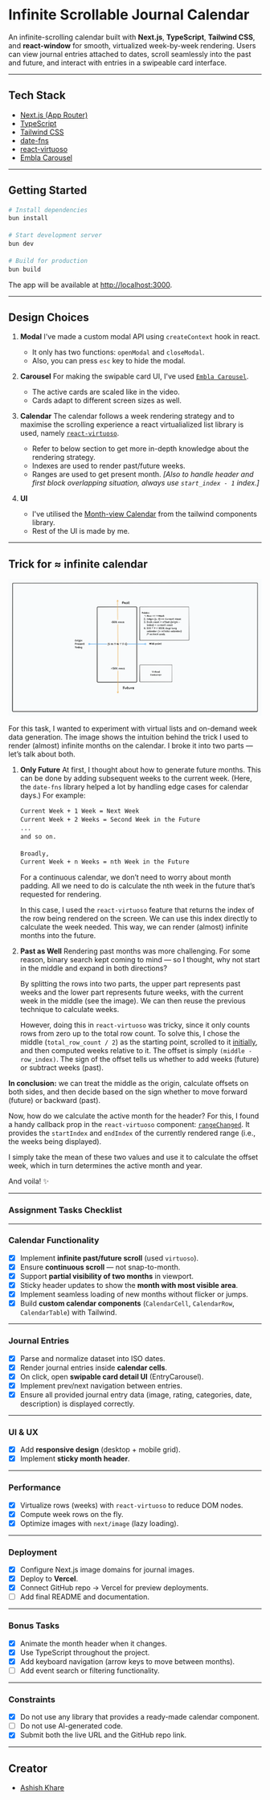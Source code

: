 # Infinite Scrollable Journal Calendar

An infinite-scrolling calendar built with **Next.js**, **TypeScript**, **Tailwind CSS**, and **react-window** for smooth, virtualized week-by-week rendering. Users can view journal entries attached to dates, scroll seamlessly into the past and future, and interact with entries in a swipeable card interface.

---

## Tech Stack

* [Next.js (App Router)](https://nextjs.org/docs/app)
* [TypeScript](https://www.typescriptlang.org/)
* [Tailwind CSS](https://tailwindcss.com/)
* [date-fns](https://date-fns.org/)
* [react-virtuoso](https://virtuoso.dev/)
* [Embla Carousel](https://www.embla-carousel.com/)

---

## Getting Started

```bash
# Install dependencies
bun install

# Start development server
bun dev

# Build for production
bun build
```

The app will be available at [http://localhost:3000](http://localhost:3000).

---

## Design Choices

1. **Modal**
   I've made a custom modal API using `createContext` hook in react. 
   - It only has two functions: `openModal` and `closeModal`. 
   - Also, you can press `esc` key to hide the modal.

2. **Carousel**
   For making the swipable card UI, I've used [`Embla Carousel`](https://www.embla-carousel.com/).
   - The active cards are scaled like in the video.
   - Cards adapt to different screen sizes as well.

3. **Calendar**
   The calendar follows a week rendering strategy and to maximise the scrolling experience a react virtualialized list library is used, namely [`react-virtuoso`](https://virtuoso.dev/).
   - Refer to below section to get more in-depth knowledge about the rendering strategy.
   - Indexes are used to render past/future weeks.
   - Ranges are used to get present month.
   *[Also to handle header and first block overlapping situation, always use `start_index - 1` index.]*

4. **UI**
   - I've utilised the [Month-view Calendar](https://tailwindcss.com/plus/ui-blocks/application-ui/data-display/calendars#component-c29139529079ea762f118812bbeaeb9e-dark) from the tailwind components library.
   - Rest of the UI is made by me.

---

## Trick for ≈ infinite calendar

![Illustration explaining the calendar loadout](./technique.webp)

For this task, I wanted to experiment with virtual lists and on-demand week data generation. The image shows the intuition behind the trick I used to render (almost) infinite months on the calendar. I broke it into two parts — let’s talk about both.

1. **Only Future**
   At first, I thought about how to generate future months. This can be done by adding subsequent weeks to the current week. (Here, the `date-fns` library helped a lot by handling edge cases for calendar days.) For example:

   ```md
   Current Week + 1 Week = Next Week
   Current Week + 2 Weeks = Second Week in the Future
   ...
   and so on.

   Broadly,
   Current Week + n Weeks = nth Week in the Future
   ```

   For a continuous calendar, we don’t need to worry about month padding. All we need to do is calculate the nth week in the future that’s requested for rendering.

   In this case, I used the `react-virtuoso` feature that returns the index of the row being rendered on the screen. We can use this index directly to calculate the week needed. This way, we can render (almost) infinite months into the future.

2. **Past as Well**
   Rendering past months was more challenging. For some reason, binary search kept coming to mind — so I thought, why not start in the middle and expand in both directions?

   By splitting the rows into two parts, the upper part represents past weeks and the lower part represents future weeks, with the current week in the middle (see the image). We can then reuse the previous technique to calculate weeks.

   However, doing this in `react-virtuoso` was tricky, since it only counts rows from zero up to the total row count. To solve this, I chose the middle (`total_row_count / 2`) as the starting point, scrolled to it [initially](https://virtuoso.dev/initial-index/), and then computed weeks relative to it. The offset is simply `(middle - row_index)`. The sign of the offset tells us whether to add weeks (future) or subtract weeks (past).

**In conclusion:** we can treat the middle as the origin, calculate offsets on both sides, and then decide based on the sign whether to move forward (future) or backward (past).

Now, how do we calculate the active month for the header? For this, I found a handy callback prop in the `react-virtuoso` component: [`rangeChanged`](https://virtuoso.dev/range-change-callback/). It provides the `startIndex` and `endIndex` of the currently rendered range (i.e., the weeks being displayed).

I simply take the mean of these two values and use it to calculate the offset week, which in turn determines the active month and year.

And voila! ✨

---

### Assignment Tasks Checklist

***

### Calendar Functionality
- [x] Implement **infinite past/future scroll** (used `virtuoso`).
- [x] Ensure **continuous scroll** — not snap-to-month.
- [x] Support **partial visibility of two months** in viewport.
- [x] Sticky header updates to show the **month with most visible area**.
- [x] Implement seamless loading of new months without flicker or jumps.
- [x] Build **custom calendar components** (`CalendarCell`, `CalendarRow`, `CalendarTable`) with Tailwind.

***

### Journal Entries
- [x] Parse and normalize dataset into ISO dates.
- [x] Render journal entries inside **calendar cells**.
- [x] On click, open **swipable card detail UI** (EntryCarousel).
- [x] Implement prev/next navigation between entries.
- [x] Ensure all provided journal entry data (image, rating, categories, date, description) is displayed correctly.

***

### UI & UX
- [x] Add **responsive design** (desktop + mobile grid).
- [x] Implement **sticky month header**.

***

### Performance
- [x] Virtualize rows (weeks) with `react-virtuoso` to reduce DOM nodes.
- [x] Compute week rows on the fly.
- [x] Optimize images with `next/image` (lazy loading).

***

### Deployment
- [x] Configure Next.js image domains for journal images.
- [x] Deploy to **Vercel**.
- [x] Connect GitHub repo → Vercel for preview deployments.
- [ ] Add final README and documentation.

***

### Bonus Tasks

- [x] Animate the month header when it changes.
- [x] Use TypeScript throughout the project.
- [x] Add keyboard navigation (arrow keys to move between months).
- [ ] Add event search or filtering functionality.

***

### Constraints
- [x] Do not use any library that provides a ready-made calendar component.
- [ ] Do not use AI-generated code.
- [x] Submit both the live URL and the GitHub repo link.

---

## Creator

- [Ashish Khare](https://ashishk1331.vercel.app/)